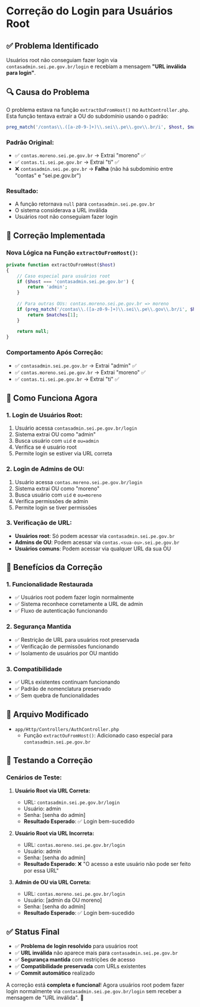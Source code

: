 # Correção do Login para Usuários Root

## ✅ **Problema Identificado**

Usuários root não conseguiam fazer login via `contasadmin.sei.pe.gov.br/login` e recebiam a mensagem **"URL inválida para login"**.

## 🔍 **Causa do Problema**

O problema estava na função `extractOuFromHost()` no `AuthController.php`. Esta função tentava extrair a OU do subdomínio usando o padrão:

```php
preg_match('/contas\\.([a-z0-9-]+)\\.sei\\.pe\\.gov\\.br/i', $host, $matches)
```

### **Padrão Original:**
- ✅ `contas.moreno.sei.pe.gov.br` → Extrai "moreno" ✅
- ✅ `contas.ti.sei.pe.gov.br` → Extrai "ti" ✅
- ❌ `contasadmin.sei.pe.gov.br` → **Falha** (não há subdomínio entre "contas" e "sei.pe.gov.br")

### **Resultado:**
- A função retornava `null` para `contasadmin.sei.pe.gov.br`
- O sistema considerava a URL inválida
- Usuários root não conseguiam fazer login

## 🔧 **Correção Implementada**

### **Nova Lógica na Função `extractOuFromHost()`:**

```php
private function extractOuFromHost($host)
{
    // Caso especial para usuários root
    if ($host === 'contasadmin.sei.pe.gov.br') {
        return 'admin';
    }
    
    // Para outras OUs: contas.moreno.sei.pe.gov.br => moreno
    if (preg_match('/contas\\.([a-z0-9-]+)\\.sei\\.pe\\.gov\\.br/i', $host, $matches)) {
        return $matches[1];
    }
    
    return null;
}
```

### **Comportamento Após Correção:**
- ✅ `contasadmin.sei.pe.gov.br` → Extrai "admin" ✅
- ✅ `contas.moreno.sei.pe.gov.br` → Extrai "moreno" ✅
- ✅ `contas.ti.sei.pe.gov.br` → Extrai "ti" ✅

## 🎯 **Como Funciona Agora**

### **1. Login de Usuários Root:**
1. Usuário acessa `contasadmin.sei.pe.gov.br/login`
2. Sistema extrai OU como "admin"
3. Busca usuário com `uid` e `ou=admin`
4. Verifica se é usuário root
5. Permite login se estiver via URL correta

### **2. Login de Admins de OU:**
1. Usuário acessa `contas.moreno.sei.pe.gov.br/login`
2. Sistema extrai OU como "moreno"
3. Busca usuário com `uid` e `ou=moreno`
4. Verifica permissões de admin
5. Permite login se tiver permissões

### **3. Verificação de URL:**
- **Usuários root**: Só podem acessar via `contasadmin.sei.pe.gov.br`
- **Admins de OU**: Podem acessar via `contas.<sua-ou>.sei.pe.gov.br`
- **Usuários comuns**: Podem acessar via qualquer URL da sua OU

## 🚀 **Benefícios da Correção**

### **1. Funcionalidade Restaurada**
- ✅ Usuários root podem fazer login normalmente
- ✅ Sistema reconhece corretamente a URL de admin
- ✅ Fluxo de autenticação funcionando

### **2. Segurança Mantida**
- ✅ Restrição de URL para usuários root preservada
- ✅ Verificação de permissões funcionando
- ✅ Isolamento de usuários por OU mantido

### **3. Compatibilidade**
- ✅ URLs existentes continuam funcionando
- ✅ Padrão de nomenclatura preservado
- ✅ Sem quebra de funcionalidades

## 📁 **Arquivo Modificado**

- `app/Http/Controllers/AuthController.php`
  - Função `extractOuFromHost()`: Adicionado caso especial para `contasadmin.sei.pe.gov.br`

## 🧪 **Testando a Correção**

### **Cenários de Teste:**

1. **Usuário Root via URL Correta:**
   - URL: `contasadmin.sei.pe.gov.br/login`
   - Usuário: admin
   - Senha: [senha do admin]
   - **Resultado Esperado**: ✅ Login bem-sucedido

2. **Usuário Root via URL Incorreta:**
   - URL: `contas.moreno.sei.pe.gov.br/login`
   - Usuário: admin
   - Senha: [senha do admin]
   - **Resultado Esperado**: ❌ "O acesso a este usuário não pode ser feito por essa URL"

3. **Admin de OU via URL Correta:**
   - URL: `contas.moreno.sei.pe.gov.br/login`
   - Usuário: [admin da OU moreno]
   - Senha: [senha do admin]
   - **Resultado Esperado**: ✅ Login bem-sucedido

## ✅ **Status Final**

- ✅ **Problema de login resolvido** para usuários root
- ✅ **URL inválida** não aparece mais para `contasadmin.sei.pe.gov.br`
- ✅ **Segurança mantida** com restrições de acesso
- ✅ **Compatibilidade preservada** com URLs existentes
- ✅ **Commit automático** realizado

A correção está **completa e funcional**! Agora usuários root podem fazer login normalmente via `contasadmin.sei.pe.gov.br/login` sem receber a mensagem de "URL inválida". 🎉 